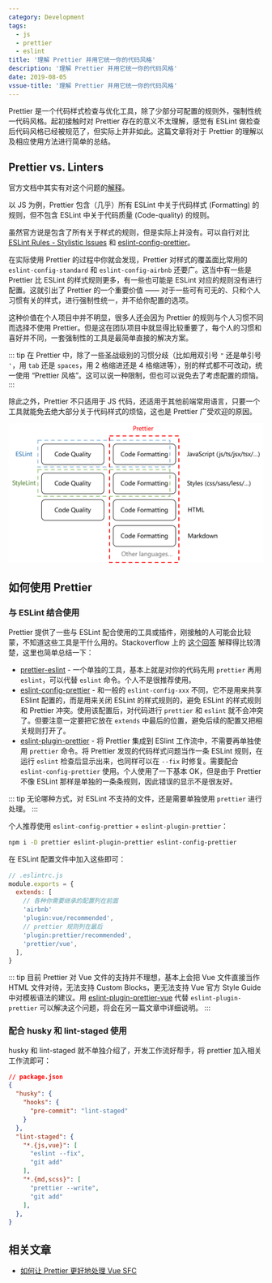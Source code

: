 ```yaml
---
category: Development
tags:
  - js
  - prettier
  - eslint
title: '理解 Prettier 并用它统一你的代码风格'
description: '理解 Prettier 并用它统一你的代码风格'
date: 2019-08-05
vssue-title: '理解 Prettier 并用它统一你的代码风格'
---
```


Prettier 是一个代码样式检查与优化工具，除了少部分可配置的规则外，强制性统一代码风格。起初接触时对 Prettier 存在的意义不太理解，感觉有 ESLint 做检查后代码风格已经被规范了，但实际上并非如此。这篇文章将对于 Prettier 的理解以及相应使用方法进行简单的总结。

<!-- more -->

## Prettier vs. Linters

官方文档中其实有对这个问题的[解释](https://prettier.io/docs/en/comparison.html)。

以 JS 为例，Prettier 包含（几乎）所有 ESLint 中关于代码样式 (Formatting) 的规则，但不包含 ESLint 中关于代码质量 (Code-quality) 的规则。

虽然官方说是包含了所有关于样式的规则，但是实际上并没有。可以自行对比 [ESLint Rules - Stylistic Issues](https://eslint.org/docs/rules/#stylistic-issues) 和 [eslint-config-prettier](https://github.com/prettier/eslint-config-prettier/blob/master/index.js)。

在实际使用 Prettier 的过程中你就会发现，Prettier 对样式的覆盖面比常用的 `eslint-config-standard` 和 `eslint-config-airbnb` 还要广。这当中有一些是 Prettier 比 ESLint 的样式规则更多，有一些也可能是 ESLint 对应的规则没有进行配置。这就引出了 Prettier 的一个重要价值 —— 对于一些可有可无的、只和个人习惯有关的样式，进行强制性统一，并不给你配置的选项。

这种价值在个人项目中并不明显，很多人还会因为 Prettier 的规则与个人习惯不同而选择不使用 Prettier。但是这在团队项目中就显得比较重要了，每个人的习惯和喜好并不同，一套强制性的工具是最简单直接的解决方案。

::: tip
在 Prettier 中，除了一些圣战级别的习惯分歧（比如用双引号 `"` 还是单引号 `'`，用 `tab` 还是 `spaces`，用 2 格缩进还是 4 格缩进等），别的样式都不可改动，统一使用 “Prettier 风格”。这可以说一种限制，但也可以说免去了考虑配置的烦恼。
:::

除此之外，Prettier 不只适用于 JS 代码，还适用于其他前端常用语言，只要一个工具就能免去绝大部分关于代码样式的烦恼，这也是 Prettier 广受欢迎的原因。

![Prettier vs. Linters](/assets/img/posts/20190805-prettier-vs-linters.png)

## 如何使用 Prettier

### 与 ESLint 结合使用

Prettier 提供了一些与 ESLint 配合使用的工具或插件，刚接触的人可能会比较蒙，不知道这些工具是干什么用的。Stackoverflow 上的 [这个回答](https://stackoverflow.com/questions/44690308/whats-the-difference-between-prettier-eslint-eslint-plugin-prettier-and-eslint) 解释得比较清楚，这里也简单总结一下：

- [prettier-eslint](https://github.com/prettier/prettier-eslint) - 一个单独的工具，基本上就是对你的代码先用 `prettier` 再用 `eslint`，可以代替 `eslint` 命令。个人不是很推荐使用。
- [eslint-config-prettier](https://github.com/prettier/eslint-config-prettier) - 和一般的 `eslint-config-xxx` 不同，它不是用来共享 ESlint 配置的，而是用来关闭 ESLint 的样式规则的，避免 ESLint 的样式规则和 Prettier 冲突。使用该配置后，对代码进行 `prettier` 和 `eslint` 就不会冲突了。但要注意一定要把它放在 `extends` 中最后的位置，避免后续的配置又把相关规则打开了。
- [eslint-plugin-prettier](https://github.com/prettier/eslint-plugin-prettier) - 将 Prettier 集成到 ESlint 工作流中，不需要再单独使用 `prettier` 命令。将 Prettier 发现的代码样式问题当作一条 ESLint 规则，在运行 `eslint` 检查后显示出来，也同样可以在 `--fix` 时修复。需要配合 `eslint-config-prettier` 使用。个人使用了一下基本 OK，但是由于 Prettier 不像 ESLint 那样是单独的一条条规则，因此错误的显示不是很友好。

::: tip
无论哪种方式，对 ESLint 不支持的文件，还是需要单独使用 `prettier` 进行处理。
:::

个人推荐使用 `eslint-config-prettier` + `eslint-plugin-prettier`：

```sh
npm i -D prettier eslint-plugin-prettier eslint-config-prettier
```

在 ESLint 配置文件中加入这些即可：

```js
// .eslintrc.js
module.exports = {
  extends: [
    // 各种你需要继承的配置列在前面
    'airbnb'
    'plugin:vue/recommended',
    // prettier 规则列在最后
    'plugin:prettier/recommended',
    'prettier/vue',
  ],
}
```

::: tip
目前 Prettier 对 Vue 文件的支持并不理想，基本上会把 Vue 文件直接当作 HTML 文件对待，无法支持 Custom Blocks，更无法支持 Vue 官方 Style Guide 中对模板语法的建议。用 [eslint-plugin-prettier-vue](https://github.com/meteorlxy/eslint-plugin-prettier-vue) 代替 `eslint-plugin-prettier` 可以解决这个问题，将会在另一篇文章中详细说明。
:::

### 配合 husky 和 lint-staged 使用

husky 和 lint-staged 就不单独介绍了，开发工作流好帮手，将 prettier 加入相关工作流即可：

```json
// package.json
{
  "husky": {
    "hooks": {
      "pre-commit": "lint-staged"
    }
  },
  "lint-staged": {
    "*.{js,vue}": [
      "eslint --fix",
      "git add"
    ],
    "*.{md,scss}": [
      "prettier --write",
      "git add"
    ],
  },
}
```

## 相关文章

- [如何让 Prettier 更好地处理 Vue SFC](/posts/2019/10/24/eslint-plugin-prettier-vue.html)  
